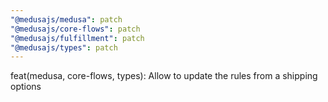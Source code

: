 ```yaml
---
"@medusajs/medusa": patch
"@medusajs/core-flows": patch
"@medusajs/fulfillment": patch
"@medusajs/types": patch
---
```


feat(medusa, core-flows, types): Allow to update the rules from a shipping options
